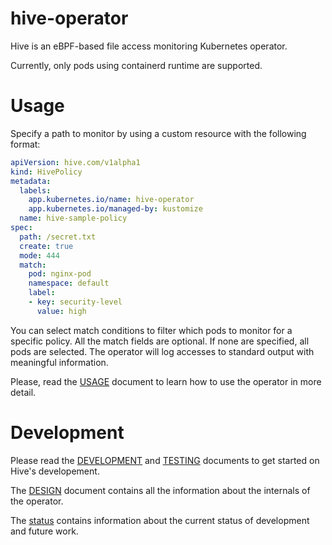 # hive-operator

Hive is an eBPF-based file access monitoring Kubernetes operator.

Currently, only pods using containerd runtime are supported.

# Usage

Specify a path to monitor by using a custom resource with the following
format:

```yaml
apiVersion: hive.com/v1alpha1
kind: HivePolicy
metadata:
  labels:
    app.kubernetes.io/name: hive-operator
    app.kubernetes.io/managed-by: kustomize
  name: hive-sample-policy
spec:
  path: /secret.txt
  create: true
  mode: 444
  match:
    pod: nginx-pod
    namespace: default
    label:
    - key: security-level
      value: high
```

You can select match conditions to filter which pods to monitor for a
specific policy. All the match fields are optional. If none are
specified, all pods are selected. The operator will log accesses to
standard output with meaningful information.

Please, read the [USAGE](./docs/USAGE.md) document to learn how to
use the operator in more detail.

# Development

Please read the [DEVELOPMENT](./docs/DEVELOPMENT.md) and
[TESTING](./docs/TESTING.md) documents to get started on Hive's
developement.

The [DESIGN](./docs/DESIGN.md) document contains all the information
about the internals of the operator.

The [status](./docs/status.org) contains information about the current
status of development and future work.
	
